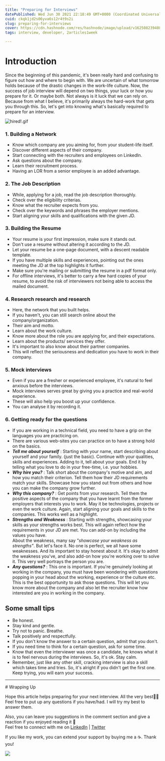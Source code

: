 ```yaml
---
title: "Preparing for Interviews"
datePublished: Wed Jun 30 2021 22:18:49 GMT+0000 (Coordinated Universal Time)
cuid: ckqk1jd2s06yva6s12r4t9s2i
slug: preparing-for-interviews
cover: https://cdn.hashnode.com/res/hashnode/image/upload/v1625082394084/P4aWDaWui.png
tags: interview, developer, 2articles1week

---
```


<head><meta name="monetization" content="$ilp.uphold.com/fXgYL9dgXzHk"></head>
<!-- Google Tag Manager -->
<script>(function(w,d,s,l,i){w[l]=w[l]||[];w[l].push({'gtm.start':
new Date().getTime(),event:'gtm.js'});var f=d.getElementsByTagName(s)[0],
j=d.createElement(s),dl=l!='dataLayer'?'&l='+l:'';j.async=true;j.src=
'https://www.googletagmanager.com/gtm.js?id='+i+dl;f.parentNode.insertBefore(j,f);
})(window,document,'script','dataLayer','GTM-ND3TDD2');</script>
<!-- End Google Tag Manager -->
<!-- Google Tag Manager (noscript) -->
<noscript><iframe src="https://www.googletagmanager.com/ns.html?id=GTM-ND3TDD2"
height="0" width="0" style="display:none;visibility:hidden"></iframe></noscript>
<!-- End Google Tag Manager (noscript) -->

# Introduction
Since the beginning of this pandemic, it's been really hard and confusing to figure out how and where to begin with. We are uncertain of what tomorrow holds because of the drastic changes in the work-life culture. 
Now, the success of job interview will depend on two things, your luck or how you prepare for it. Or maybe both. Not always is it luck that we can rely on. Because from what I believe, it's primarily always the hard-work that gets you through this. 
So, let's get into knowing what's basically required to prepare for an interview. 

![hired!.gif](https://cdn.hashnode.com/res/hashnode/image/upload/v1625090782795/ARnOUL44b.gif)

### 1. Building a Network
- Know which company are you aiming for, from your student-life itself.
- Discover different aspects of their company.
- Start connecting with the recruiters and employees on LinkedIn.
- Ask questions about the company.
- Learn their recruitment process. 
- Having an LOR from a senior employee is an added advantage.

### 2. The Job Description
- While, applying for a job, read the job description thoroughly.
- Check over the eligibility criterias.
- Know what the recruiter expects from you.
- Check over the keywords and phrases the employer mentions.
- Start aligning your skills and qualifications with the given JD.

### 3. Building the Resume
- Your resume is your first impression, make sure it stands out.
- Don't use a resume without altering it according to the JD.
- Let your resume be a one-page document, with a descent readable template.
- If you have multiple skills and experiences, pointing out the ones meeting the JD at the top highlights it further.
- Make sure you're mailing or submitting the resume in a pdf format only.
- For offline interviews, it's better to carry a few hard copies of your resume, to avoid the risk of interviewers not being able to access the mailed document.

### 4. Research research and research
- Here, the network that you built helps.
- If you haven't, you can still search online about the company/organization.
- Their aim and motto.
- Learn about the work culture.
- Know more about the role you are applying for, and their expectations.
- Learn about the products/ services they offer.
- It's important to also know about their partner companies.
- This will reflect the seriousness and dedication you have to work in their company.

### 5. Mock interviews
- Even if you are a fresher or experienced employee, it's natural to feel anxious before the interviews. 
- Mock interviews serves great by giving you a practice and real-world experience.
- These will also help you boost up your confidence.
- You can analyse it by recording it.

### 6. Getting ready for the questions
- If you are working in a technical field, you need to have a grip on the languages you are practicing on.
- There are various web-sites you can practice on to have a strong hold on the basics.
- ***Tell me about yourself*** : Starting with your name, start describing about yourself and your family. (just the basic). Continue with your qualities, skills and experiences. Adding to it, tell about your goals. End it by telling what you love to do in your free-time, i.e. your hobbies.
- ***Why hire you?*** : Talk short about the company's motive and aim, and how you match their criterion. Tell them how their JD requirements match your skills. Showcase how you stand out from others and how you can make the company grow further.
- ***Why this company?*** : Get points from your research. Tell them the positive aspects of the company that you have learnt from the former employers that interests you to work. May it be technologies, projects or even the work culture. Again, start aligning your goals and skills to the companies. This works well as a highlight.
- ***Strengths and Weakness*** : Starting with strengths, showcasing your skills as your strengths works best. This will again reflect how the requirements in your JD are met. You can add-on by including the values you have. <br>
About the weakness, many say *"showcase your weakness as strengths"*. But let's face it. No one is perfect, we all have some weaknesses. And its important to stay honest about it. It's okay to admit the weakness you've, and also add-on how you're working over to solve it. This very well portrays the person you are.
- ***Any questions?*** : This one is important. If you're genuinely looking at working in the company, you must have been wondering with questions popping in your head about the working, experience or the culture etc. This is the best opportunity to ask those questions. This will let you know more about the company and also let the recruiter know how interested are you in working in the company.

## Some small tips
- Be honest.
- Stay kind and gentle.
- Try not to panic. Breathe.
- Talk positively and respectfully.
- If you don't know the answer to a certain question, admit that you don't. 
- If you need time to think for a certain question, ask for some time.
- Know that even the interviewer was once a candidate, he knows what it is to feel nervous during the interviews. So, it's ok. Stay calm.
- Remember, just like any other skill, cracking interview is also a skill which takes time and tries. So, it's alright if you didn't get the first one. Keep trying, you will earn your success.

<hr></hr>
# Wrapping Up

Hope this article helps preparing for your next interview. All the very best👍🏻 <br>
Feel free to put up any questions if you have/had. I will try my best to answer them.

Also, you can leave you suggestions in the comment section and give a reaction if you enjoyed reading it 💖 <br>
Feel free to connect with me on  [LinkedIn](https://www.linkedin.com/in/bhumikhokhani/)  |  [Twitter](https://twitter.com/bhumikhokhani) 
<br>
> 
If you like my work, you can extend your support by buying me a ☕. Thank you!

<a href="https://www.buymeacoffee.com/bhumikhokhani"><img src="https://img.buymeacoffee.com/button-api/?text=Buy me a coffee&emoji=&slug=bhumikhokhani&button_colour=FF5F5F&font_colour=ffffff&font_family=Cookie&outline_colour=000000&coffee_colour=FFDD00"></a>